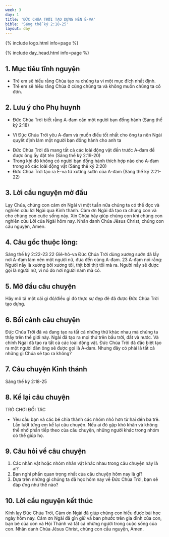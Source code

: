 ```yaml
---
week: 3
day: 1
title: 'ĐỨC CHÚA TRỜI TẠO DỰNG NÊN Ê-VA'
bible: 'Sáng thế ký 2:18-25'
layout: day
---
```



{% include logo.html info=page %}

{% include day_head.html info=page %}

## 1. Mục tiêu tĩnh nguyện
- Trẻ em sẽ hiểu rằng Chúa tạo ra chúng ta vì một mục đích nhất định.
- Trẻ em sẽ hiểu rằng Chúa ở cùng chúng ta và không muốn chúng ta cô đơn.

## 2. Lưu ý cho Phụ huynh
* Đức Chúa Trời biết rằng A-đam cần một người bạn đồng hành (Sáng thế ký 2:18)
- Vì Đức Chúa Trời yêu A-đam và muốn điều tốt nhất cho ông ta nên Ngài quyết định làm một người bạn đồng hành cho anh ta
* Đức Chúa Trời đã mang tất cả các loài động vật đến trước A-đam để được ông ấy đặt tên (Sáng thế ký 2:19-20)
* Trong khi đó không có người bạn đồng hành thích hợp nào cho A-đam trong số các loài động vật (Sáng thế ký 2:20)
* Đức Chúa Trời tạo ra Ê-va từ xương sườn của A-đam (Sáng thế ký 2:21-22)

## 3. Lời cầu nguyện mở đầu
Lạy Chúa, chúng con cảm ơn Ngài vì một tuần nữa chúng ta có thể đọc và nghiên cứu lời Ngài qua Kinh thánh. Cảm ơn Ngài đã tạo ra chúng con và cho chúng con cuộc sống này. Xin Chúa hãy giúp chúng con khi chúng con nghiên cứu Lời của Ngài hôm nay. Nhân danh Chúa Jêsus Christ, chúng con cầu nguyện, Amen.


## 4. Câu gốc thuộc lòng:
Sáng thế ký 2:22-23
22 Giê-hô-va Đức Chúa Trời dùng xương sườn đã lấy nơi A-đam làm nên một người nữ, đưa đến cùng A-đam. 23 A-đam nói rằng: Người nầy là xương bởi xương tôi, thịt bởi thịt tôi mà ra. Người nầy sẽ được gọi là người nữ, vì nó do nơi người nam mà có.

## 5. Mở đầu câu chuyện
Hãy mô tả một cái gì đó/điều gì đó thực sự đẹp đẽ đã được Đức Chúa Trời tạo dựng.


## 6. Bối cảnh câu chuyện
Đức Chúa Trời đã và đang tạo ra tất cả những thứ khác nhau mà chúng ta thấy trên thế giới này. Ngài đã tạo ra mọi thứ trên bầu trời, đất và nước. Và chính Ngài đã tạo ra tất cả các loài động vật. Đức Chúa Trời đã đặc biệt tạo ra một người đàn ông sẽ được gọi là A-dam. Nhưng đây có phải là tất cả những gì Chúa sẽ tạo ra không?

## 7. Câu chuyện Kinh thánh
Sáng thế ký 2:18-25

## 8. Kể lại câu chuyện
TRÒ CHƠI ĐỐI TÁC
- Yêu cầu bạn và các bé chia thành các nhóm nhỏ hơn từ hai đến ba trẻ. Lần lượt từng em kể lại câu chuyện. Nếu ai đó gặp khó khăn và không thể nhớ phần tiếp theo của câu chuyện, những người khác trong nhóm có thể giúp họ.

## 9. Câu hỏi về câu chuyện
1. Các nhân vật hoặc nhóm nhân vật khác nhau trong câu chuyện này là ai?
2. Bạn nghĩ phần quan trọng nhất của câu chuyện hôm nay là gì?
3. Dựa trên những gì chúng ta đã học hôm nay về Đức Chúa Trời, bạn sẽ đáp ứng như thế nào?


## 10. Lời cầu nguyện kết thúc
Kính lạy Đức Chúa Trời, Cảm ơn Ngài đã giúp chúng con hiểu được bài học ngày hôm nay. Cảm ơn Ngài đã gìn giữ  và ban phước trên gia đình của con, bạn bè của con và Hội Thánh và tất cả những người trong cuộc sống của con. Nhân danh Chúa Jêsus Christ, chúng con cầu nguyện, Amen.
